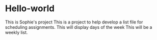 # Hello-world
This is Sophie's project
This is a project to help develop a list file for scheduling assignments.
This will display days of the week
This will be a weekly list.
